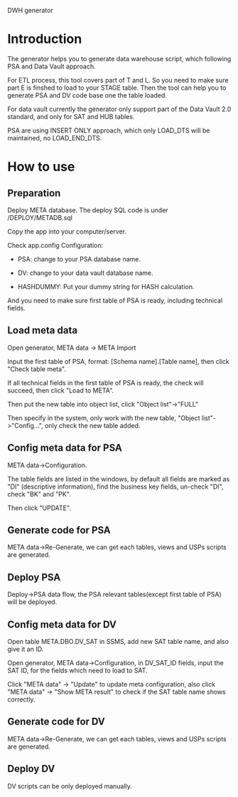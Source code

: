 DWH generator

# Introduction

The generator helps you to generate data warehouse script, which following PSA
and Data Vault approach.

For ETL process, this tool covers part of T and L. So you need to make sure part
E is finshed to load to your STAGE table. Then the tool can help you to generate
PSA and DV code base one the table loaded.

For data vault currently the generator only support part of the Data Vault 2.0
standard, and only for SAT and HUB tables.

PSA are using INSERT ONLY approach, which only LOAD_DTS will be maintained, no
LOAD_END_DTS.

# How to use

## Preparation

Deploy META database. The deploy SQL code is under /DEPLOY/METADB.sql

Copy the app into your computer/server.

Check app.config Configuration:

-   PSA: change to your PSA database name.

-   DV: change to your data vault database name.

-   HASHDUMMY: Put your dummy string for HASH calculation.

And you need to make sure first table of PSA is ready, including technical
fields.

## Load meta data

Open generator, META data -\> META Import

Input the first table of PSA, format: [Schema name].[Table name], then click
"Check table meta".

If all technical fields in the first table of PSA is ready, the check will
succeed, then click "Load to META".

Then put the new table into object list, click "Object list"-\>"FULL"

Then specify in the system, only work with the new table, "Object
list"-\>"Config…", only check the new table added.

## Config meta data for PSA

META data-\>Configuration.

The table fields are listed in the windows, by default all fields are marked as
"DI" (descriptive information), find the business key fields, un-check "DI",
check "BK" and "PK".

Then click "UPDATE".

## Generate code for PSA

META data-\>Re-Generate, we can get each tables, views and USPs scripts are
generated.

## Deploy PSA

Deploy-\>PSA data flow, the PSA relevant tables(except first table of PSA) will
be deployed.

## Config meta data for DV

Open table META.DBO.DV_SAT in SSMS, add new SAT table name, and also give it an
ID.

Open generator, META data-\>Configuration, in DV_SAT_ID fields, input the SAT
ID, for the fields which need to load to SAT.

Click "META data" -\> "Update" to update meta configuration, also click "META
data" -\> "Show META result" to check if the SAT table name shows correctly.

## Generate code for DV

META data-\>Re-Generate, we can get each tables, views and USPs scripts are
generated.

## Deploy DV

DV scripts can be only deployed manually.
